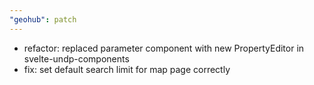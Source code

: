 ```yaml
---
"geohub": patch
---
```


- refactor: replaced parameter component with new PropertyEditor in svelte-undp-components
- fix: set default search limit for map page correctly
